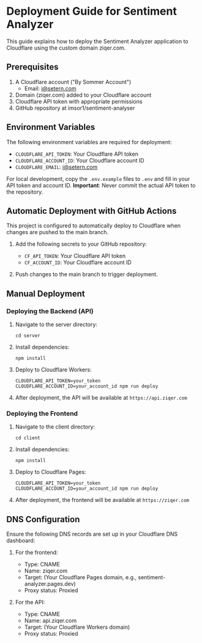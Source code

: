 # Deployment Guide for Sentiment Analyzer

This guide explains how to deploy the Sentiment Analyzer application to Cloudflare using the custom domain ziqer.com.

## Prerequisites

1. A Cloudflare account ("By Sommer Account")
   - Email: i@setern.com
2. Domain (ziqer.com) added to your Cloudflare account
3. Cloudflare API token with appropriate permissions
4. GitHub repository at imsor1/sentiment-analyser

## Environment Variables

The following environment variables are required for deployment:

- `CLOUDFLARE_API_TOKEN`: Your Cloudflare API token
- `CLOUDFLARE_ACCOUNT_ID`: Your Cloudflare account ID
- `CLOUDFLARE_EMAIL`: i@setern.com

For local development, copy the `.env.example` files to `.env` and fill in your API token and account ID.
**Important**: Never commit the actual API token to the repository.

## Automatic Deployment with GitHub Actions

This project is configured to automatically deploy to Cloudflare when changes are pushed to the main branch.

1. Add the following secrets to your GitHub repository:
   - `CF_API_TOKEN`: Your Cloudflare API token
   - `CF_ACCOUNT_ID`: Your Cloudflare account ID

2. Push changes to the main branch to trigger deployment.

## Manual Deployment

### Deploying the Backend (API)

1. Navigate to the server directory:
   ```
   cd server
   ```

2. Install dependencies:
   ```
   npm install
   ```

3. Deploy to Cloudflare Workers:
   ```
   CLOUDFLARE_API_TOKEN=your_token CLOUDFLARE_ACCOUNT_ID=your_account_id npm run deploy
   ```

4. After deployment, the API will be available at `https://api.ziqer.com`

### Deploying the Frontend

1. Navigate to the client directory:
   ```
   cd client
   ```

2. Install dependencies:
   ```
   npm install
   ```

3. Deploy to Cloudflare Pages:
   ```
   CLOUDFLARE_API_TOKEN=your_token CLOUDFLARE_ACCOUNT_ID=your_account_id npm run deploy
   ```

4. After deployment, the frontend will be available at `https://ziqer.com`

## DNS Configuration

Ensure the following DNS records are set up in your Cloudflare DNS dashboard:

1. For the frontend:
   - Type: CNAME
   - Name: ziqer.com
   - Target: (Your Cloudflare Pages domain, e.g., sentiment-analyzer.pages.dev)
   - Proxy status: Proxied

2. For the API:
   - Type: CNAME
   - Name: api.ziqer.com
   - Target: (Your Cloudflare Workers domain)
   - Proxy status: Proxied